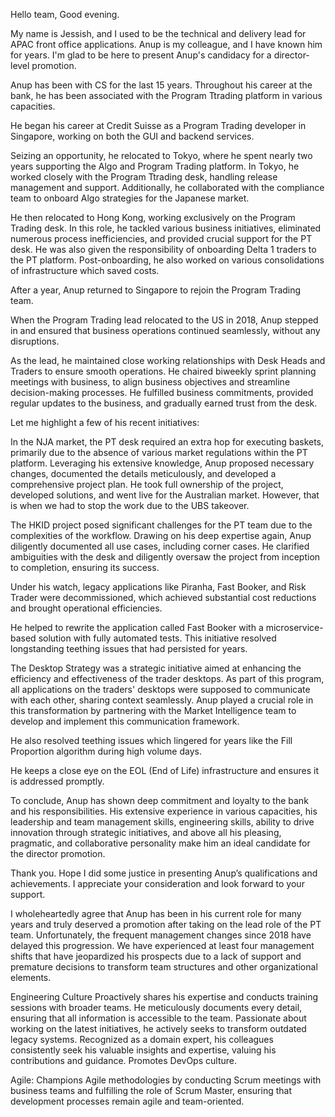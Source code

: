 Hello team, Good evening.

My name is Jessish, and I used to be the technical and delivery lead for APAC front office applications. Anup is my colleague, and I have known him for years. I'm glad to be here to present Anup's candidacy for a director-level promotion.

Anup has been with CS for the last 15 years. Throughout his career at the bank, he has been associated with the Program Ttrading platform in various capacities.

He began his career at Credit Suisse as a Program Trading developer in Singapore, working on both the GUI and backend services.

Seizing an opportunity, he relocated to Tokyo, where he spent nearly two years supporting the Algo and Program Trading platform. In Tokyo, he worked closely with the Program Ttrading desk, handling release management and support. Additionally, he collaborated with the compliance team to onboard Algo strategies for the Japanese market.

He then relocated to Hong Kong, working exclusively on the Program Trading desk. In this role, he tackled various business initiatives, eliminated numerous process inefficiencies, and provided crucial support for the PT desk. He was also given the responsibility of onboarding Delta 1 traders to the PT platform. Post-onboarding, he also worked on various consolidations of infrastructure which saved costs.

After a year, Anup returned to Singapore to rejoin the Program Trading team.

When the Program Trading lead relocated to the US in 2018, Anup stepped in and ensured that business operations continued seamlessly, without any disruptions.

As the lead, he maintained close working relationships with Desk Heads and Traders to ensure smooth operations. He chaired biweekly sprint planning meetings with business, to align business objectives and streamline decision-making processes. He fulfilled business commitments, provided regular updates to the business, and gradually earned trust from the desk.

Let me highlight a few of his recent initiatives:

In the NJA market, the PT desk required an extra hop for executing baskets, primarily due to the absence of various market regulations within the PT platform. Leveraging his extensive knowledge, Anup proposed necessary changes, documented the details meticulously, and developed a comprehensive project plan. He took full ownership of the project, developed solutions, and went live for the Australian market. However, that is when we had to stop the work due to the UBS takeover.

The HKID project posed significant challenges for the PT team due to the complexities of the workflow. Drawing on his deep expertise again, Anup diligently documented all use cases, including corner cases. He clarified ambiguities with the desk and diligently oversaw the project from inception to completion, ensuring its success.

Under his watch, legacy applications like Piranha, Fast Booker, and Risk Trader were decommissioned, which achieved substantial cost reductions and brought operational efficiencies.

He helped to rewrite the application called Fast Booker with a microservice-based solution with fully automated tests. This initiative resolved longstanding teething issues that had persisted for years.

The Desktop Strategy was a strategic initiative aimed at enhancing the efficiency and effectiveness of the trader desktops. As part of this program, all applications on the traders' desktops were supposed to communicate with each other, sharing context seamlessly. Anup played a crucial role in this transformation by partnering with the Market Intelligence team to develop and implement this communication framework.

He also resolved teething issues which lingered for years like the Fill Proportion algorithm during high volume days.

He keeps a close eye on the EOL (End of Life) infrastructure and ensures it is addressed promptly.

To conclude, Anup has shown deep commitment and loyalty to the bank and his responsibilities. His extensive experience in various capacities, his leadership and team management skills, engineering skills, ability to drive innovation through strategic initiatives, and above all his pleasing, pragmatic, and collaborative personality make him an ideal candidate for the director promotion.

Thank you. Hope I did some justice in presenting Anup’s qualifications and achievements. I appreciate your consideration and look forward to your support.

I wholeheartedly agree that Anup has been in his current role for many years and truly deserved a promotion after taking on the lead role of the PT team. Unfortunately, the frequent management changes since 2018 have delayed this progression. We have experienced at least four management shifts that have jeopardized his prospects due to a lack of support and premature decisions to transform team structures and other organizational elements.

Engineering Culture
Proactively shares his expertise and conducts training sessions with broader teams. He meticulously documents every detail, ensuring that all information is accessible to the team. Passionate about working on the latest initiatives, he actively seeks to transform outdated legacy systems. Recognized as a domain expert, his colleagues consistently seek his valuable insights and expertise, valuing his contributions and guidance. Promotes DevOps culture.

Agile:
Champions Agile methodologies by conducting Scrum meetings with business teams and fulfilling the role of Scrum Master, ensuring that development processes remain agile and team-oriented.
